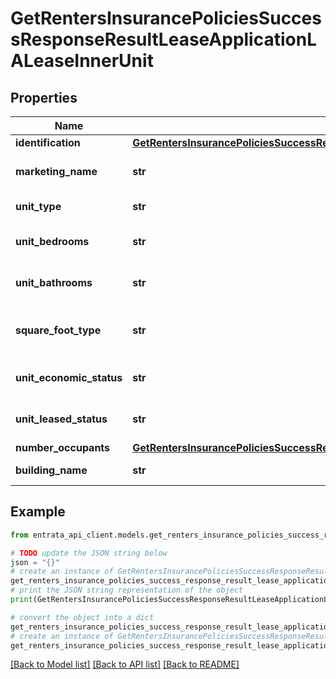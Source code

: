 # GetRentersInsurancePoliciesSuccessResponseResultLeaseApplicationLALeaseInnerUnit


## Properties

Name | Type | Description | Notes
------------ | ------------- | ------------- | -------------
**identification** | [**GetRentersInsurancePoliciesSuccessResponseResultLeaseApplicationLALeaseInnerUnitIdentification**](GetRentersInsurancePoliciesSuccessResponseResultLeaseApplicationLALeaseInnerUnitIdentification.md) |  | 
**marketing_name** | **str** | Marketing name of the property unit | 
**unit_type** | **str** | Type of the unit | 
**unit_bedrooms** | **str** | Number of bedrooms in the unit | 
**unit_bathrooms** | **str** | Number of bathrooms in the unit | 
**square_foot_type** | **str** | Type of square footage measurement | 
**unit_economic_status** | **str** | Economic status of the unit | 
**unit_leased_status** | **str** | Leased status of the unit | 
**number_occupants** | [**GetRentersInsurancePoliciesSuccessResponseResultLeaseApplicationLALeaseInnerUnitNumberOccupants**](GetRentersInsurancePoliciesSuccessResponseResultLeaseApplicationLALeaseInnerUnitNumberOccupants.md) |  | 
**building_name** | **str** | Building name | 

## Example

```python
from entrata_api_client.models.get_renters_insurance_policies_success_response_result_lease_application_la_lease_inner_unit import GetRentersInsurancePoliciesSuccessResponseResultLeaseApplicationLALeaseInnerUnit

# TODO update the JSON string below
json = "{}"
# create an instance of GetRentersInsurancePoliciesSuccessResponseResultLeaseApplicationLALeaseInnerUnit from a JSON string
get_renters_insurance_policies_success_response_result_lease_application_la_lease_inner_unit_instance = GetRentersInsurancePoliciesSuccessResponseResultLeaseApplicationLALeaseInnerUnit.from_json(json)
# print the JSON string representation of the object
print(GetRentersInsurancePoliciesSuccessResponseResultLeaseApplicationLALeaseInnerUnit.to_json())

# convert the object into a dict
get_renters_insurance_policies_success_response_result_lease_application_la_lease_inner_unit_dict = get_renters_insurance_policies_success_response_result_lease_application_la_lease_inner_unit_instance.to_dict()
# create an instance of GetRentersInsurancePoliciesSuccessResponseResultLeaseApplicationLALeaseInnerUnit from a dict
get_renters_insurance_policies_success_response_result_lease_application_la_lease_inner_unit_from_dict = GetRentersInsurancePoliciesSuccessResponseResultLeaseApplicationLALeaseInnerUnit.from_dict(get_renters_insurance_policies_success_response_result_lease_application_la_lease_inner_unit_dict)
```
[[Back to Model list]](../README.md#documentation-for-models) [[Back to API list]](../README.md#documentation-for-api-endpoints) [[Back to README]](../README.md)


